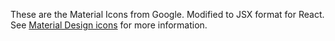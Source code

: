 These are the Material Icons from Google. Modified to JSX format for React.
See [Material Design icons](https://github.com/google/material-design-icons) for more information.
